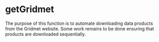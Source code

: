 # getGridmet

The purpose of this function is to automate downloading data products from the Gridmet website. Some work remains to be done ensuring that products are downloaded sequentially. 

